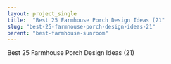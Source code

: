 ```yaml
---
layout: project_single
title:  "Best 25 Farmhouse Porch Design Ideas (21"
slug: "best-25-farmhouse-porch-design-ideas-21"
parent: "best-farmhouse-sunroom"
---
```

Best 25 Farmhouse Porch Design Ideas (21)